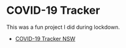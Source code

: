 # COVID-19 Tracker

This was a fun project I did during lockdown.

- [COVID-19 Tracker NSW](https://philliphungerford.shinyapps.io/covid-tracker-au-nsw/)
